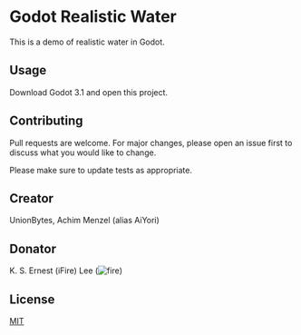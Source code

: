 # Godot Realistic Water 

This is a demo of realistic water in Godot.

## Usage

Download Godot 3.1 and open this project.

## Contributing
Pull requests are welcome. For major changes, please open an issue first to discuss what you would like to change.

Please make sure to update tests as appropriate.

## Creator
UnionBytes, Achim Menzel (alias AiYori)

## Donator
K. S. Ernest (iFire) Lee (![fire](https://github.com/fire))

## License
[MIT](https://choosealicense.com/licenses/mit/)
